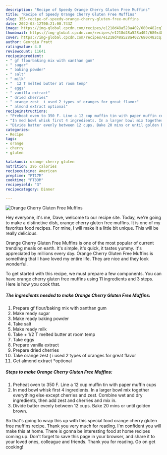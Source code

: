 ```yaml
---
description: "Recipe of Speedy Orange Cherry Gluten Free Muffins"
title: "Recipe of Speedy Orange Cherry Gluten Free Muffins"
slug: 355-recipe-of-speedy-orange-cherry-gluten-free-muffins
date: 2022-03-12T00:21:00.743Z
image: https://img-global.cpcdn.com/recipes/e1218d48a528a402/680x482cq70/orange-cherry-gluten-free-muffins-recipe-main-photo.jpg
thumbnail: https://img-global.cpcdn.com/recipes/e1218d48a528a402/680x482cq70/orange-cherry-gluten-free-muffins-recipe-main-photo.jpg
cover: https://img-global.cpcdn.com/recipes/e1218d48a528a402/680x482cq70/orange-cherry-gluten-free-muffins-recipe-main-photo.jpg
author: Georgia Pratt
ratingvalue: 4.8
reviewcount: 11641
recipeingredient:
- " gf flourbaking mix with xanthan gum"
- " sugar"
- " baking powder"
- " salt"
- " milk"
- "  12 T melted butter at room temp"
- " eggs"
- " vanilla extract"
- " dried cherries"
- " orange zest  i used 2 types of oranges for great flavor"
- " almond extract optional"
recipeinstructions:
- "Preheat oven to 350 F. Line a 12 cup muffin tin with paper muffin cups"
- "In med bowl whisk first 4 ingredients. In a larger bowl mix together everything else except cherries and zest. Combine wet and dry ingredients, then add zest and cherries and mix in."
- "Divide batter evenly between 12 cups. Bake 20 mins or until golden brown."
categories:
- Recipe
tags:
- orange
- cherry
- gluten

katakunci: orange cherry gluten 
nutrition: 295 calories
recipecuisine: American
preptime: "PT17M"
cooktime: "PT33M"
recipeyield: "3"
recipecategory: Dinner

---
```



![Orange Cherry Gluten Free Muffins](https://img-global.cpcdn.com/recipes/e1218d48a528a402/680x482cq70/orange-cherry-gluten-free-muffins-recipe-main-photo.jpg)

Hey everyone, it's me, Dave, welcome to our recipe site. Today, we're going to make a distinctive dish, orange cherry gluten free muffins. It is one of my favorites food recipes. For mine, I will make it a little bit unique. This will be really delicious.

Orange Cherry Gluten Free Muffins is one of the most popular of current trending meals on earth. It's simple, it's quick, it tastes yummy. It's appreciated by millions every day. Orange Cherry Gluten Free Muffins is something that I have loved my entire life. They are nice and they look wonderful.




To get started with this recipe, we must prepare a few components. You can have orange cherry gluten free muffins using 11 ingredients and 3 steps. Here is how you cook that.

<!--inarticleads1-->

##### The ingredients needed to make Orange Cherry Gluten Free Muffins:

1. Prepare  gf flour/baking mix with xanthan gum
1. Make ready  sugar
1. Make ready  baking powder
1. Take  salt
1. Make ready  milk
1. Take  + 1/2 T melted butter at room temp
1. Take  eggs
1. Prepare  vanilla extract
1. Prepare  dried cherries
1. Take  orange zest ( i used 2 types of oranges for great flavor
1. Get  almond extract *optional




<!--inarticleads2-->

##### Steps to make Orange Cherry Gluten Free Muffins:

1. Preheat oven to 350 F. Line a 12 cup muffin tin with paper muffin cups
1. In med bowl whisk first 4 ingredients. In a larger bowl mix together everything else except cherries and zest. Combine wet and dry ingredients, then add zest and cherries and mix in.
1. Divide batter evenly between 12 cups. Bake 20 mins or until golden brown.




So that's going to wrap this up with this special food orange cherry gluten free muffins recipe. Thank you very much for reading. I'm confident you will make this at home. There is gonna be interesting food at home recipes coming up. Don't forget to save this page in your browser, and share it to your loved ones, colleague and friends. Thank you for reading. Go on get cooking!
